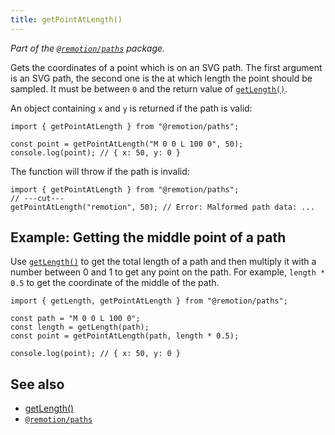 ```yaml
---
title: getPointAtLength()
---
```


_Part of the [`@remotion/paths`](/docs/paths) package._

Gets the coordinates of a point which is on an SVG path.
The first argument is an SVG path, the second one is the at which length the point should be sampled. It must be between `0` and the return value of [`getLength()`](/docs/paths/get-length).

An object containing `x` and `y` is returned if the path is valid:

```tsx twoslash
import { getPointAtLength } from "@remotion/paths";

const point = getPointAtLength("M 0 0 L 100 0", 50);
console.log(point); // { x: 50, y: 0 }
```

The function will throw if the path is invalid:

```tsx twoslash
import { getPointAtLength } from "@remotion/paths";
// ---cut---
getPointAtLength("remotion", 50); // Error: Malformed path data: ...
```

## Example: Getting the middle point of a path

Use [`getLength()`](/docs/paths/get-length) to get the total length of a path and then multiply it with a number between 0 and 1 to get any point on the path. For example, `length * 0.5` to get the coordinate of the middle of the path.

```tsx twoslash
import { getLength, getPointAtLength } from "@remotion/paths";

const path = "M 0 0 L 100 0";
const length = getLength(path);
const point = getPointAtLength(path, length * 0.5);

console.log(point); // { x: 50, y: 0 }
```

## See also

- [getLength()](/docs/paths/get-length)
- [`@remotion/paths`](/docs/paths)
